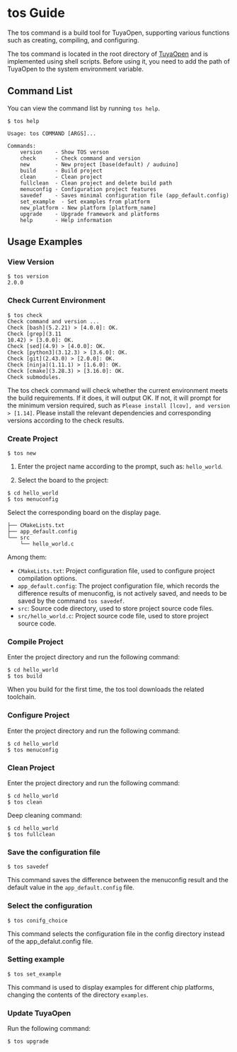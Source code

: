 # tos Guide

The tos command is a build tool for TuyaOpen, supporting various functions such as creating, compiling, and configuring.

The tos command is located in the root directory of [TuyaOpen](https://github.com/tuya/TuyaOpen.git) and is implemented using shell scripts. Before using it, you need to add the path of TuyaOpen to the system environment variable.

## Command List
You can view the command list by running `tos help`.

```shell
$ tos help

Usage: tos COMMAND [ARGS]...

Commands:
    version    - Show TOS verson
    check      - Check command and version
    new        - New project [base(default) / auduino]
    build      - Build project
    clean      - Clean project
    fullclean  - Clean project and delete build path
    menuconfig - Configuration project features
    savedef    - Saves minimal configuration file (app_default.config)
    set_example  - Set examples from platform
    new_platform - New platform [platform_name]
    upgrade    - Upgrade framework and platforms
    help       - Help information
```

## Usage Examples

### View Version
```shell
$ tos version
2.0.0
```

### Check Current Environment
```shell
$ tos check
Check command and version ...
Check [bash](5.2.21) > [4.0.0]: OK.
Check [grep](3.11
10.42) > [3.0.0]: OK.
Check [sed](4.9) > [4.0.0]: OK.
Check [python3](3.12.3) > [3.6.0]: OK.
Check [git](2.43.0) > [2.0.0]: OK.
Check [ninja](1.11.1) > [1.6.0]: OK.
Check [cmake](3.28.3) > [3.16.0]: OK.
Check submodules.
```

The tos check command will check whether the current environment meets the build requirements. If it does, it will output OK. If not, it will prompt for the minimum version required, such as `Please install [lcov], and version > [1.14]`. Please install the relevant dependencies and corresponding versions according to the check results.

### Create Project
```shell
$ tos new
```
1. Enter the project name according to the prompt, such as: `hello_world`.

2. Select the board to the project:
```shell
$ cd hello_world
$ tos menuconfig
```

Select the corresponding board on the display page.

```shell
├── CMakeLists.txt
├── app_default.config
└── src
    └── hello_world.c
```
Among them:
- `CMakeLists.txt`: Project configuration file, used to configure project compilation options.
- `app_default.config`: The project configuration file, which records the difference results of menuconfig, is not actively saved, and needs to be saved by the command `tos savedef`.
- `src`: Source code directory, used to store project source code files.
- `src/hello_world.c`: Project source code file, used to store project source code.

### Compile Project

Enter the project directory and run the following command:
```shell
$ cd hello_world
$ tos build
```
When you build for the first time, the tos tool downloads the related toolchain.

### Configure Project
Enter the project directory and run the following command:
```shell
$ cd hello_world
$ tos menuconfig
```

### Clean Project
Enter the project directory and run the following command:
```shell
$ cd hello_world
$ tos clean
```

Deep cleaning command:

```shell
$ cd hello_world
$ tos fullclean
```

### Save the configuration file

```shell
$ tos savedef
```

This command saves the difference between the menuconfig result and the default value in the `app_default.config` file.

### Select the configuration
```shell
$ tos conifg_choice
```

This command selects the configuration file in the config directory instead of the app_defalut.config file.

### Setting example

```shell
$ tos set_example
```

This command is used to display examples for different chip platforms, changing the contents of the directory `examples`.

### Update TuyaOpen

Run the following command:

```shell
$ tos upgrade
```
